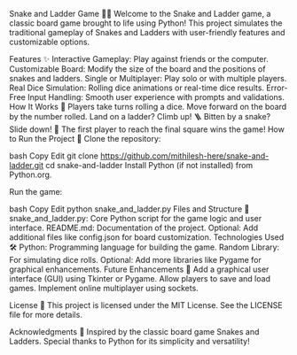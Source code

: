 Snake and Ladder Game 🎲🐍
Welcome to the Snake and Ladder game, a classic board game brought to life using Python! This project simulates the traditional gameplay of Snakes and Ladders with user-friendly features and customizable options.

Features ✨
Interactive Gameplay: Play against friends or the computer.
Customizable Board: Modify the size of the board and the positions of snakes and ladders.
Single or Multiplayer: Play solo or with multiple players.
Real Dice Simulation: Rolling dice animations or real-time dice results.
Error-Free Input Handling: Smooth user experience with prompts and validations.
How It Works 🤔
Players take turns rolling a dice.
Move forward on the board by the number rolled.
Land on a ladder? Climb up! 🪜
Bitten by a snake? Slide down! 🐍
The first player to reach the final square wins the game!
How to Run the Project 🚀
Clone the repository:

bash
Copy
Edit
git clone https://github.com/mithilesh-here/snake-and-ladder.git
cd snake-and-ladder
Install Python (if not installed) from Python.org.

Run the game:

bash
Copy
Edit
python snake_and_ladder.py
Files and Structure 📂
snake_and_ladder.py: Core Python script for the game logic and user interface.
README.md: Documentation of the project.
Optional: Add additional files like config.json for board customization.
Technologies Used 🛠️
Python: Programming language for building the game.
Random Library: For simulating dice rolls.
Optional: Add more libraries like Pygame for graphical enhancements.
Future Enhancements 🚀
Add a graphical user interface (GUI) using Tkinter or Pygame.
Allow players to save and load games.
Implement online multiplayer using sockets.

License 📄
This project is licensed under the MIT License. See the LICENSE file for more details.

Acknowledgments 🌟
Inspired by the classic board game Snakes and Ladders.
Special thanks to Python for its simplicity and versatility!
